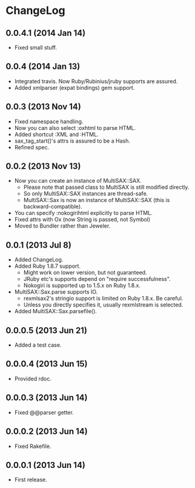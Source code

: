 # ChangeLog

## 0.0.4.1 (2014 Jan 14)
- Fixed small stuff.

## 0.0.4 (2014 Jan 13)
- Integrated travis. Now Ruby/Rubinius/jruby supports are assured.
- Added xmlparser (expat bindings) gem support.

## 0.0.3 (2013 Nov 14)
- Fixed namespace handling.
- Now you can also select :oxhtml to parse HTML.
- Added shortcut :XML and :HTML.
- sax_tag_start()'s attrs is assured to be a Hash.
- Refined spec.

## 0.0.2 (2013 Nov 13)
- Now you can create an instance of MultiSAX::SAX.
  - Please note that passed class to MultiSAX is still modified directly.
  - So only MultiSAX::SAX instances are thread-safe.
  - MultiSAX::Sax is now an instance of MultiSAX::SAX (this is backward-compatible).
- You can specify :nokogirihtml explicitly to parse HTML.
- Fixed attrs with Ox (now String is passed, not Symbol)
- Moved to Bundler rather than Jeweler.

## 0.0.1 (2013 Jul 8)
- Added ChangeLog.
- Added Ruby 1.8.7 support.
  - Might work on lower version, but not guaranteed.
  - JRuby etc's supports depend on "require successfulness".
  - Nokogiri is supported up to 1.5.x on Ruby 1.8.x.
- MultiSAX::Sax.parse supports IO.
  - rexmlsax2's stringio support is limited on Ruby 1.8.x. Be careful.
  - Unless you directly specifies it, usually rexmlstream is selected.
- Added MultiSAX::Sax.parsefile().

## 0.0.0.5 (2013 Jun 21)
- Added a test case.

## 0.0.0.4 (2013 Jun 15)
- Provided rdoc.

## 0.0.0.3 (2013 Jun 14)
- Fixed @@parser getter.

## 0.0.0.2 (2013 Jun 14)
- Fixed Rakefile.

## 0.0.0.1 (2013 Jun 14)
- First release.
